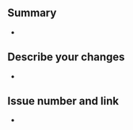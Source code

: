 <!-- (주석) 모두가 보는 게시물입니다. 다른 사람도 이해 할 수 있는 언어로 작성해주시길 바래요~ 바른 말 고운 말 쓰라 이 말이야! -->
<!-- 제목에 Feat 또는 Docs 를 넣어주세요! -->
<!-- labels 에 documentation, enhancement, front-end 또는 back-end 를 넣어주세요! -->
## Summary
- 
## Describe your changes
- 
## Issue number and link
- 
